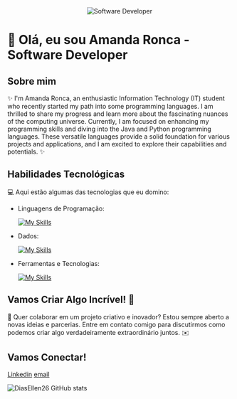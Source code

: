 <div align="center">
  <img src="https://i.pinimg.com/originals/0f/25/e4/0f25e4668c1c7740b5ed41835339d67f.gif" alt="Software Developer">
</div>

# 🚀 Olá, eu sou Amanda Ronca - Software Developer 

## Sobre mim

✨ I'm Amanda Ronca, an enthusiastic Information Technology (IT) student who recently started my path into some programming languages. I am thrilled to share my progress and learn more about the fascinating nuances of the computing universe. Currently, I am focused on enhancing my programming skills and diving into the Java and Python programming languages. These versatile languages provide a solid foundation for various projects and applications, and I am excited to explore their capabilities and potentials. ✨

## Habilidades Tecnológicas

💻 Aqui estão algumas das tecnologias que eu domino:

-  Linguagens de Programação: 

    [![My Skills](https://skillicons.dev/icons?i=java,python)](https://skillicons.dev)
- Dados: 

    [![My Skills](https://skillicons.dev/icons?i=mysql)](https://skillicons.dev)
- Ferramentas e Tecnologias: 

    [![My Skills](https://skillicons.dev/icons?i=git,github,visualstudio,eclipse)](https://skillicons.dev)

## Vamos Criar Algo Incrível! 💫

💬 Quer colaborar em um projeto criativo e inovador? Estou sempre aberto a novas ideias e parcerias. Entre em contato comigo para discutirmos como podemos criar algo verdadeiramente extraordinário juntos. ✉️

## Vamos Conectar!

[Linkedin](https://www.linkedin.com/in/amanda-g-ronca/)
[email](mailto:amandagabrieleronca@gmail.com)

![DiasEllen26 GitHub stats](https://github-readme-stats.vercel.app/api?username=DiasEllen26\&rank_icon=percentile)
